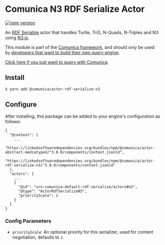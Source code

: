# Comunica N3 RDF Serialize Actor

[![npm version](https://badge.fury.io/js/%40comunica%2Factor-rdf-serialize-n3.svg)](https://www.npmjs.com/package/@comunica/actor-rdf-serialize-n3)

An [RDF Serialize](https://github.com/comunica/comunica/tree/master/packages/bus-rdf-serialize) actor that handles
Turtle, TriG, N-Quads, N-Triples and N3 using [N3.js](https://www.npmjs.com/package/n3).

This module is part of the [Comunica framework](https://github.com/comunica/comunica),
and should only be used by [developers that want to build their own query engine](https://comunica.dev/docs/modify/).

[Click here if you just want to query with Comunica](https://comunica.dev/docs/query/).

## Install

```bash
$ yarn add @comunica/actor-rdf-serialize-n3
```

## Configure

After installing, this package can be added to your engine's configuration as follows:
```text
{
  "@context": [
    ...
    "https://linkedsoftwaredependencies.org/bundles/npm/@comunica/actor-abstract-mediatyped/^3.0.0/components/context.jsonld",
    "https://linkedsoftwaredependencies.org/bundles/npm/@comunica/actor-rdf-serialize-n3/^3.0.0/components/context.jsonld"
  ],
  "actors": [
    ...
    {
      "@id": "urn:comunica:default:rdf-serialize/actors#n3",
      "@type": "ActorRdfSerializeN3",
      "priorityScale": 1
    }
  ]
}
```

### Config Parameters

* `priorityScale`: An optional priority for this serializer, used for content negotiation, defaults to `1`.
